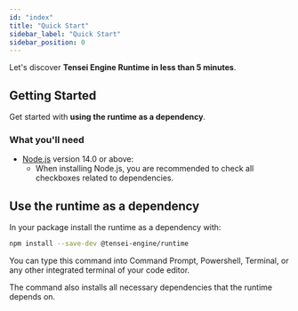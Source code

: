 ```yaml
---
id: "index"
title: "Quick Start"
sidebar_label: "Quick Start"
sidebar_position: 0
---
```


Let's discover **Tensei Engine Runtime in less than 5 minutes**.

## Getting Started

Get started with **using the runtime as a dependency**.

### What you'll need

- [Node.js](https://nodejs.org/en/download/) version 14.0 or above:
  - When installing Node.js, you are recommended to check all checkboxes related to dependencies.

## Use the runtime as a dependency

In your package install the runtime as a dependency with:

```bash
npm install --save-dev @tensei-engine/runtime
```

You can type this command into Command Prompt, Powershell, Terminal, or any other integrated terminal of your code editor.

The command also installs all necessary dependencies that the runtime depends on.
